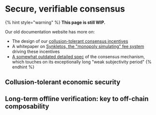 # Secure, verifiable consensus

{% hint style="warning" %}
**This page is still WIP.**

Our old documentation website has more on:

* The design of our [collusion-tolerant consensus incentives](https://docs.themelio.org/basic-concepts/03-consensus/)
* A whitepaper on [Synkletos, the "monopoly simulating" fee system](https://docs.themelio.org/whitepapers/synkletos/) driving these incentives
* [A somewhat outdated detailed spec](https://docs.themelio.org/specifications/consensus-spec/) of the consensus mechanism, which touches on its exceptionally long "weak subjectivity period"
{% endhint %}

## Collusion-tolerant economic security

## Long-term offline verification: key to off-chain composability
